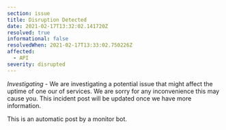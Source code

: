 ```yaml
---
section: issue
title: Disruption Detected
date: 2021-02-17T13:32:02.141720Z
resolved: true
informational: false
resolvedWhen: 2021-02-17T13:33:02.750226Z
affected:
  - API
severity: disrupted
---
```

*Investigating* - We are investigating a potential issue that might affect the uptime of one our of services. We are sorry for any inconvenience this may cause you. This incident post will be updated once we have more information.

This is an automatic post by a monitor bot.
        